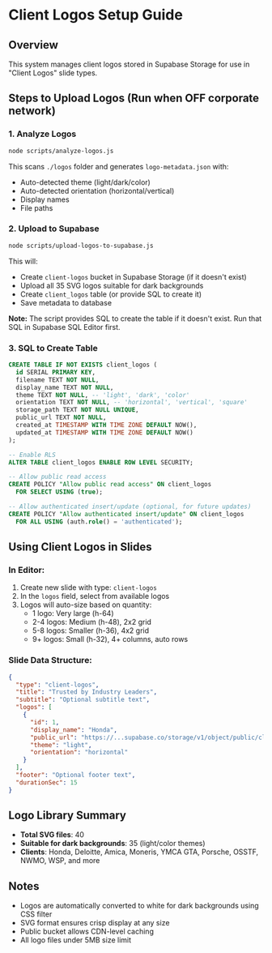 # Client Logos Setup Guide

## Overview
This system manages client logos stored in Supabase Storage for use in "Client Logos" slide types.

## Steps to Upload Logos (Run when OFF corporate network)

### 1. Analyze Logos
```bash
node scripts/analyze-logos.js
```
This scans `./logos` folder and generates `logo-metadata.json` with:
- Auto-detected theme (light/dark/color)
- Auto-detected orientation (horizontal/vertical)
- Display names
- File paths

### 2. Upload to Supabase
```bash
node scripts/upload-logos-to-supabase.js
```

This will:
- Create `client-logos` bucket in Supabase Storage (if it doesn't exist)
- Upload all 35 SVG logos suitable for dark backgrounds
- Create `client_logos` table (or provide SQL to create it)
- Save metadata to database

**Note:** The script provides SQL to create the table if it doesn't exist. Run that SQL in Supabase SQL Editor first.

### 3. SQL to Create Table

```sql
CREATE TABLE IF NOT EXISTS client_logos (
  id SERIAL PRIMARY KEY,
  filename TEXT NOT NULL,
  display_name TEXT NOT NULL,
  theme TEXT NOT NULL, -- 'light', 'dark', 'color'
  orientation TEXT NOT NULL, -- 'horizontal', 'vertical', 'square'
  storage_path TEXT NOT NULL UNIQUE,
  public_url TEXT NOT NULL,
  created_at TIMESTAMP WITH TIME ZONE DEFAULT NOW(),
  updated_at TIMESTAMP WITH TIME ZONE DEFAULT NOW()
);

-- Enable RLS
ALTER TABLE client_logos ENABLE ROW LEVEL SECURITY;

-- Allow public read access
CREATE POLICY "Allow public read access" ON client_logos
  FOR SELECT USING (true);

-- Allow authenticated insert/update (optional, for future updates)
CREATE POLICY "Allow authenticated insert/update" ON client_logos
  FOR ALL USING (auth.role() = 'authenticated');
```

## Using Client Logos in Slides

### In Editor:
1. Create new slide with type: `client-logos`
2. In the `logos` field, select from available logos
3. Logos will auto-size based on quantity:
   - 1 logo: Very large (h-64)
   - 2-4 logos: Medium (h-48), 2x2 grid
   - 5-8 logos: Smaller (h-36), 4x2 grid
   - 9+ logos: Small (h-32), 4+ columns, auto rows

### Slide Data Structure:
```json
{
  "type": "client-logos",
  "title": "Trusted by Industry Leaders",
  "subtitle": "Optional subtitle text",
  "logos": [
    {
      "id": 1,
      "display_name": "Honda",
      "public_url": "https://...supabase.co/storage/v1/object/public/client-logos/honda.svg",
      "theme": "light",
      "orientation": "horizontal"
    }
  ],
  "footer": "Optional footer text",
  "durationSec": 15
}
```

## Logo Library Summary
- **Total SVG files**: 40
- **Suitable for dark backgrounds**: 35 (light/color themes)
- **Clients**: Honda, Deloitte, Amica, Moneris, YMCA GTA, Porsche, OSSTF, NWMO, WSP, and more

## Notes
- Logos are automatically converted to white for dark backgrounds using CSS filter
- SVG format ensures crisp display at any size
- Public bucket allows CDN-level caching
- All logo files under 5MB size limit

